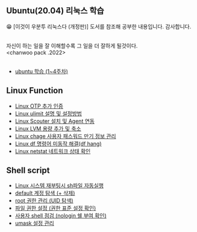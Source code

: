 ## Ubuntu(20.04) 리눅스 학습

<aside>
😁 [이것이 우분투 리눅스다 (개정판)] 도서를 참조해 공부한 내용입니다. 감사합니다. </br></br>
</aside>

자신이 하는 일을 잘 이해할수록 그 일을 더 잘하게 될것이다.</br>
<chanwoo pack .2022> </br></br>

- [ubuntu 학습 (1~4주차)](https://github.com/chanW-pack/Linux_OS/tree/main/Linux_ubuntu)   

## Linux Function

- [Linux OTP 추가 인증](https://github.com/chanW-pack/Linux_OS/blob/main/Linux%20OTP%20%EC%B6%94%EA%B0%80%20%EC%9D%B8%EC%A6%9D.md)   
- [Linux ulimit 설명 및 설정방법](https://github.com/chanW-pack/Linux_OS/blob/main/Linux%20ulimit%20%EC%84%A4%EB%AA%85%20%EB%B0%8F%20%EC%84%A4%EC%A0%95%EB%B0%A9%EB%B2%95.md)
 - [Linux Scouter 설치 및 Agent 연동](https://github.com/chanW-pack/Linux_OS/blob/main/Linux%20Scouter%20%EC%84%A4%EC%B9%98%20%EB%B0%8F%20Agent%20%EC%97%B0%EB%8F%99.md)   
 - [Linux LVM 용량 추가 및 축소](https://github.com/chanW-pack/Linux_OS/blob/main/Linux%20LVM%20%EC%9A%A9%EB%9F%89%20%EC%B6%94%EA%B0%80%20%EB%B0%8F%20%EC%B6%95%EC%86%8C.md)   
- [Linux chage 사용자 패스워드 만기 정보 관리](https://github.com/chanW-pack/Linux_OS/blob/main/Linux%20chage%20%EC%82%AC%EC%9A%A9%EC%9E%90%20%ED%8C%A8%EC%8A%A4%EC%9B%8C%EB%93%9C%20%EB%A7%8C%EA%B8%B0%20%EC%A0%95%EB%B3%B4%20%EA%B4%80%EB%A6%AC.md)
- [Linux df 명령어 미동작 해결(df hang)](https://github.com/chanW-pack/Linux_OS/blob/main/Linux%20df%20%EB%AA%85%EB%A0%B9%EC%96%B4%20%EB%AF%B8%EB%8F%99%EC%9E%91%20%ED%95%B4%EA%B2%B0(df%20hang).md)
- [Linux netstat 네트워크 상태 확인](https://github.com/chanW-pack/Linux_OS/blob/main/Linux%20netstat%20%EB%84%A4%ED%8A%B8%EC%9B%8C%ED%81%AC%20%EC%83%81%ED%83%9C%20%ED%99%95%EC%9D%B8.md)

## Shell script
- [Linux 시스템 재부팅시 sh파일 자동실행](https://github.com/chanW-pack/Linux_OS/blob/main/Linux_Shell%20script/Linux%20%EC%8B%9C%EC%8A%A4%ED%85%9C%20%EC%9E%AC%EB%B6%80%ED%8C%85%EC%8B%9C%20%EC%9E%90%EB%8F%99%EC%8B%A4%ED%96%89%20sh.md)
- [default 계정 탐색 (+ 삭제)](https://github.com/chanW-pack/Linux_OS/blob/main/Linux_Shell%20script/1_1%20default%20%EA%B3%84%EC%A0%95%20%ED%83%90%EC%83%89%20%EB%B0%8F%20%EC%82%AD%EC%A0%9C.md)
- [root 권한 관리 (UID 탐색)](https://github.com/chanW-pack/Linux_OS/blob/main/Linux_Shell%20script/1_2%20root%20%EA%B6%8C%ED%95%9C%20%EA%B4%80%EB%A6%AC%20(UID%20%ED%83%90%EC%83%89).md)
- [파일 권한 설정 (권한 표준 설정 확인)](https://github.com/chanW-pack/Linux_OS/blob/main/Linux_Shell%20script/1_3%20%ED%8C%8C%EC%9D%BC%20%EA%B6%8C%ED%95%9C%20%EC%84%A4%EC%A0%95%20(%EA%B6%8C%ED%95%9C%20%ED%91%9C%EC%A4%80%20%EC%84%A4%EC%A0%95%20%ED%99%95%EC%9D%B8).md)
- [사용자 shell 점검 (nologin 쉘 부여 확인)](https://github.com/chanW-pack/Linux_OS/blob/main/Linux_Shell%20script/1_4%20%EC%82%AC%EC%9A%A9%EC%9E%90%20shell%20%EC%A0%90%EA%B2%80%20(nologin%20%EC%89%98%20%EB%B6%80%EC%97%AC%20%ED%99%95%EC%9D%B8).md)
- [umask 설정 관리](https://github.com/chanW-pack/Linux_OS/blob/main/Linux_Shell%20script/2_1%20umask%20%EC%84%A4%EC%A0%95%20%EA%B4%80%EB%A6%AC.md)



